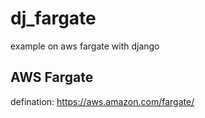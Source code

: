 # dj_fargate
example on aws fargate with django


## AWS Fargate

defination: https://aws.amazon.com/fargate/
